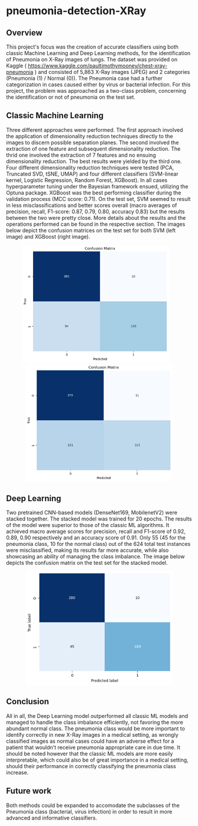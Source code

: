 # pneumonia-detection-XRay

## Overview
This project's focus was the creation of accurate classifiers using both classic Machine Learning and Deep Learning methods, for the identification of Pneumonia on X-Ray images of lungs. The dataset was provided on Kaggle ( https://www.kaggle.com/paultimothymooney/chest-xray-pneumonia ) and consisted of 5,863 X-Ray images (JPEG) and 2 categories (Pneumonia (1) / Normal (0)). The Pneumonia case had a further categorization in cases caused either by virus or bacterial infection. For this project, the problem was approached as a two-class problem, concerning the identification or not of pneumonia on the test set.

## Classic Machine Learning
Three different approaches were performed. The first approach involved the application of dimensionality reduction techniques directly to the images to discern possible separation planes. The second involved the extraction of one feature and subsequent dimensionality reduction. The thrid one involved the extraction of 7 features and no ensuing dimensionality reduction. The best results were yielded by the third one. Four different dimensionality reduction techniques were tested (PCA, Truncated SVD, tSNE, UMAP) and four different classifiers (SVM-linear kernel, Logistic Regression, Random Forest, XGBoost). In all cases hyperparameter tuning under the Bayesian framework ensued, utilizing the Optuna package. XGBoost was the best performing classifier during the validation process (MCC score: 0.71). On the test set, SVM seemed to result in less misclassifications and better scores overall (macro averages of precision, recall, F1-score: 0.87, 0.79, 0.80, accuracy 0.83) but the results between the two were pretty close.  More details about the results and the operations performed can be found in the respective section. The images below depict the confusion matrices on the test set for both SVM (left image) and XGBoost (right image).


<p align="center">
  <img src="svm_confusion_matrix.png" alt="SVM" width="400" style="margin-right: 20px;">
  <img src="xgboost_confusion_matrix.png" alt="XGBoost" width="400">
</p>


## Deep Learning
Two pretrained CNN-based models (DenseNet169, MobilenetV2) were stacked together. The stacked model was trained for 20 epochs. The results of the model were superior to those of the classic ML algorithms. It achieved macro average scores for precision, recall and F1-score of  0.92, 0.89, 0.90 respectively and an accuracy score of 0.91. Only 55 (45 for the pneumonia class, 10 for the normal class) out of the 624 total test instances were misclassified, making its results far more accurate, while also showcasing an ability of managing the class imbalance. The image below depicts the confusion matrix on the test set for the stacked model.


<p align="center">
  <img src="stacked_model_confusion_matrix.png" alt="Stacked Model" width="400">
</p>


## Conclusion
All in all, the Deep Learning model outperformed all classic ML models and managed to handle the class imbalance efficiently, not favoring the more abundant normal class. The pneumonia class would be more important to identify correctly in new X-Ray images in a medical setting, as wrongly classified images as normal cases could have an adverse effect for a patient that wouldn't receive pneumonia appropriate care in due time. It should be noted however that the classic ML models are more easily interpretable, which could also be of great importance in a medical setting, should their performance in correctly classifying the pneumonia class increase.


## Future work
Both methods could be expanded to accomodate the subclasses of the Pneumonia class (bacterial, virus infection) in order to result in more advanced and informative classifiers.
